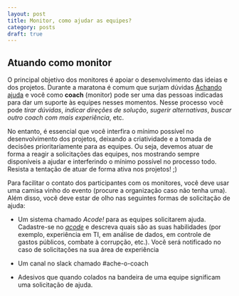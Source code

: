 ```yaml
---
layout: post
title: Monitor, como ajudar as equipes?
category: posts
draft: true
---
```


Atuando como monitor
---

O principal objetivo dos monitores é apoiar o desenvolvimento das ideias e dos projetos. Durante a maratona é comum que surjam dúvidas [Achando ajuda](link) e você como **coach** (monitor) pode ser uma das pessoas indicadas para dar um suporte às equipes nesses momentos. Nesse processo você pode *tirar dúvidas*, *indicar direções de solução*, *sugerir alternativas*, *buscar outro coach com mais experiência*, etc. 

No entanto, é essencial que você interfira o mínimo possível no desenvolvimento dos projetos, deixando a criatividade e a tomada de decisões prioritariamente para as equipes. Ou seja, devemos atuar de forma a reagir a solicitações das equipes, nos mostrando sempre disponíveis a ajudar e interferindo o mínimo possível no processo todo. Resista a tentação de atuar de forma ativa nos projetos! ;)

Para facilitar o contato dos participantes com os monitores, você deve usar uma camisa vinho do evento (procure a organização caso não tenha uma). Além disso, você deve estar de olho nas seguintes formas de solicitação de ajuda:

* Um sistema chamado *Acode!* para as equipes solicitarem ajuda. Cadastre-se no [*acode*](https://ajudahackfest.herokuapp.com) e descreva quais são as suas habilidades (por exemplo, experiência em TI, em análise de dados, em controle de gastos públicos, combate à corrupção, etc.). Você será notificado no caso de solicitações na sua área de experiência 

* Um canal no slack chamado #ache-o-coach 

* Adesivos que quando colados na bandeira de uma equipe significam uma solicitação de ajuda. 
